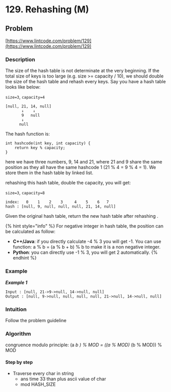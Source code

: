 # 129. Rehashing \(M\)

## Problem

[https://www.lintcode.com/problem/129](https://www.lintcode.com/problem/129)

### Description 

The size of the hash table is not determinate at the very beginning. If the total size of keys is too large \(e.g. size &gt;= capacity / 10\), we should double the size of the hash table and rehash every keys. Say you have a hash table looks like below:

`size=3`, `capacity=4`

```text
[null, 21, 14, null]
       ↓    ↓
       9   null
       ↓
      null
```

The hash function is:

```text
int hashcode(int key, int capacity) {
    return key % capacity;
}
```

here we have three numbers, 9, 14 and 21, where 21 and 9 share the same position as they all have the same hashcode 1 \(21 % 4 = 9 % 4 = 1\). We store them in the hash table by linked list.

rehashing this hash table, double the capacity, you will get:

`size=3`, `capacity=8`

```text
index:   0    1    2    3     4    5    6   7
hash : [null, 9, null, null, null, 21, 14, null]
```

Given the original hash table, return the new hash table after rehashing .

{% hint style="info" %}
For negative integer in hash table, the position can be calculated as follow:

* **C++/Java**: if you directly calculate -4 % 3 you will get -1. You can use function: a % b = \(a % b + b\) % b to make it is a non negative integer.
* **Python**: you can directly use -1 % 3, you will get 2 automatically.
{% endhint %}

### Example

_**Example 1**_

```text
Input : [null, 21->9->null, 14->null, null]
Output : [null, 9->null, null, null, null, 21->null, 14->null, null]
```

### Intuition 

Follow the problem guideline

### Algorithm

congruence modulo principle: \(a  _b \) % MOD = \(\(a % MOD\)_  \(b % MOD\)\) % MOD

#### Step by step

* Traverse every char in string 
  * ans time 33 than plus ascii value of char
  * mod HASH\_SIZE


